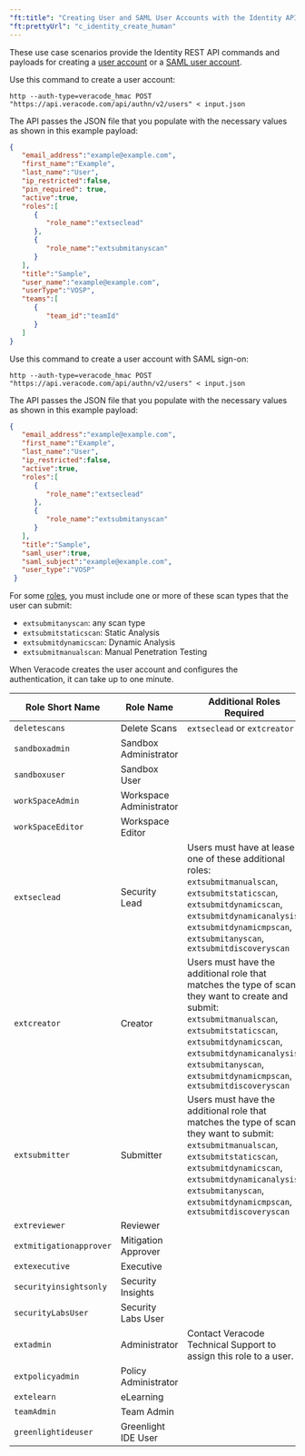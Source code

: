 ```yaml
---
"ft:title": "Creating User and SAML User Accounts with the Identity API"
"ft:prettyUrl": "c_identity_create_human"
---
```

These use case scenarios provide the Identity REST API commands and payloads for creating a [user account](https://docs.veracode.com/r/c_about_veracode_accounts) or a [SAML user account](https://docs.veracode.com/r/about_saml).

Use this command to create a user account:

```shell
http --auth-type=veracode_hmac POST "https://api.veracode.com/api/authn/v2/users" < input.json
```

The API passes the JSON file that you populate with the necessary values as shown in this example payload:

```json
{
   "email_address":"example@example.com",
   "first_name":"Example",
   "last_name":"User",
   "ip_restricted":false,
   "pin_required": true,
   "active":true,
   "roles":[
      {
         "role_name":"extseclead"
      },
      {
         "role_name":"extsubmitanyscan"
      }
   ],
   "title":"Sample",
   "user_name":"example@example.com",
   "userType":"VOSP",
   "teams":[
      {
         "team_id":"teamId"
      }
   ]
}
```

Use this command to create a user account with SAML sign-on:

```shell
http --auth-type=veracode_hmac POST "https://api.veracode.com/api/authn/v2/users" < input.json
```

The API passes the JSON file that you populate with the necessary values as shown in this example payload:

```json
{
   "email_address":"example@example.com",
   "first_name":"Example",
   "last_name":"User",
   "ip_restricted":false,
   "active":true,
   "roles":[
      {
         "role_name":"extseclead"
      },
      {
         "role_name":"extsubmitanyscan"
      }
   ],
   "title":"Sample",
   "saml_user":true,
   "saml_subject":"example@example.com",
   "user_type":"VOSP"
 }
```

For some [roles](https://docs.veracode.com/r/c_API_roles_details), you must include one or more of these scan types that the user can submit:

- `extsubmitanyscan`: any scan type
- `extsubmitstaticscan`: Static Analysis
- `extsubmitdynamicscan`: Dynamic Analysis
- `extsubmitmanualscan`: Manual Penetration Testing

When Veracode creates the user account and configures the authentication, it can take up to one minute.

| Role Short Name         | Role Name               | Additional Roles Required                                                                                                                                                                                                                                                                     |
|-------------------------|-------------------------|-----------------------------------------------------------------------------------------------------------------------------------------------------------------------------------------------------------------------------------------------------------------------------------------------|
|`deletescans`| Delete Scans |`extseclead` or `extcreator`|
| `sandboxadmin`          | Sandbox Administrator   |                                                                                                                                                                                                                                                                                               |
| `sandboxuser`           | Sandbox User            |                                                                                                                                                                                                                                                                                               |
| `workSpaceAdmin`        | Workspace Administrator |                                                                                                                                                                                                                                                                                               |
| `workSpaceEditor`       | Workspace Editor        |                                                                                                                                                                                                                                                                                               |
| `extseclead`            | Security Lead           | Users must have at lease one of these additional roles: `extsubmitmanualscan`, `extsubmitstaticscan`, `extsubmitdynamicscan`, `extsubmitdynamicanalysis`, `extsubmitdynamicmpscan`, `extsubmitanyscan`, `extsubmitdiscoveryscan`                                           |
| `extcreator`            | Creator                 | Users must have the additional role that matches the type of scan they want to create and submit: `extsubmitmanualscan`, `extsubmitstaticscan`, `extsubmitdynamicscan`, `extsubmitdynamicanalysis`, `extsubmitanyscan`, `extsubmitdynamicmpscan`, `extsubmitdiscoveryscan` |
| `extsubmitter`          | Submitter               | Users must have the additional role that matches the type of scan they want to submit: `extsubmitmanualscan`, `extsubmitstaticscan`, `extsubmitdynamicscan`, `extsubmitdynamicanalysis`, `extsubmitanyscan`, `extsubmitdynamicmpscan`, `extsubmitdiscoveryscan`            |
| `extreviewer`           | Reviewer                |                                                                                                                                                                                                                                                                                               |
| `extmitigationapprover` | Mitigation Approver     |                                                                                                                                                                                                                                                                                               |
| `extexecutive`          | Executive               |                                                                                                                                                                                                                                                                                               |
| `securityinsightsonly`  | Security Insights       |                                                                                                                                                                                                                                                                                               |
| `securityLabsUser`      | Security Labs User      |                                                                                                                                                                                                                                                                                               |
| `extadmin`              | Administrator           | Contact Veracode Technical Support to assign this role to a user.                                                                                                                                                                                                                             |
| `extpolicyadmin`        | Policy Administrator    |                                                                                                                                                                                                                                                                                               |
| `extelearn`             | eLearning               |                                                                                                                                                                                                                                                                                               |
| `teamAdmin`             | Team Admin              |                                                                                                                                                                                                                                                                                               |
| `greenlightideuser`     | Greenlight IDE User     |                                                                                                                                                                                                                                                                                               |
